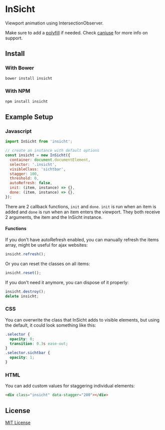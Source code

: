 InSicht
=======
Viewport animation using IntersectionObserver.

Make sure to add a [polyfill](https://github.com/w3c/IntersectionObserver/tree/master/polyfill) if needed. Check [caniuse](http://caniuse.com/#feat=intersectionobserver) for more info on support.

Install
-------

### With Bower

```bash
bower install insicht
```

### With NPM

```bash
npm install insicht
```

Example Setup
-------------

### Javascript

```javascript
import InSicht from 'insicht';

// create an instance with default options
const insicht = new InSicht({
  container: document.documentElement,
  selector: '.insicht',
  visibleClass: 'sichtbar',
  stagger: 100,
  threshold: 0,
  autoRefresh: false,
  init: (item, instance) => {},
  done: (item, instance) => {},
});
```

There are 2 callback functions, `init` and `done`. `init` is run when an item is added and `done` is run when an item enters the viewport. They both receive 2 arguments, the item and the InSicht instance.

#### Functions

If you don't have autoRefresh enabled, you can manually refresh the items array, might be useful for ajax websites:

```javascript
insicht.refresh();
```

Or you can reset the classes on all items:

```javascript
insicht.reset();
```

If you don't need it anymore, you can dispose of it properly:

```javascript
insicht.destroy();
delete insicht;
```

### CSS

You can overwrite the class that InSicht adds to visible elements, but using the default, it could look something like this:

```css
.selector {
  opacity: 0;
  transition: 0.3s ease-out;
}
.selector.sichtbar {
  opacity: 1;
}
```

### HTML

You can add custom values for staggering individual elements:

```html
<div class="insicht" data-stagger="200"></div>
```

License
-------

[MIT License](LICENSE)
